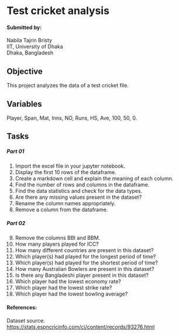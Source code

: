 # Test cricket analysis
#### Submitted by:
Nabila Tajrin Bristy<br>
IIT, University of Dhaka<br>
Dhaka, Bangladesh

## Objective
This project analyzes the data of a test cricket file.

## Variables
Player, Span, Mat, Inns, NO, Runs, HS, Ave, 100, 50, 0.

## Tasks
##### Part 01
1. Import the excel file in your jupyter notebook.<br>
2. Display the first 10 rows of the dataframe.<br>
3. Create a markdown cell and explain the meaning of each column.<br>
4. Find the number of rows and columns in the dataframe.<br>
5. Find the data statistics and check for the data types.<br>
6. Are there any missing values present in the dataset?<br>
7. Rename the column names appropriately.<br>
8. Remove a column from the dataframe.<br>
##### Part 02
9. Remove the columns BBI and BBM.<br>
10. How many players played for ICC?<br>
11. How many different countries are present in this dataset?<br>
12. Which player(s) had played for the longest period of time?<br>
13. Which player(s) had played for the shortest period of time?<br>
14. How many Australian Bowlers are present in this dataset?<br>
15. Is there any Bangladeshi player present in this dataset?<br>
16. Which player had the lowest economy rate?<br>
17. Which player had the lowest strike rate?<br>
18. Which player had the lowest bowling average?<br>

#### References:
Dataset source: https://stats.espncricinfo.com/ci/content/records/93276.html
